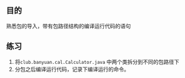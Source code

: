 ## 目的
熟悉包的导入，带有包路径结构的编译运行代码的语句

## 练习
1. 将`club.banyuan.cal.Calculator.java` 中两个类拆分到不同的包路径下
2. 分包之后编译运行代码，记录下编译运行的命令。